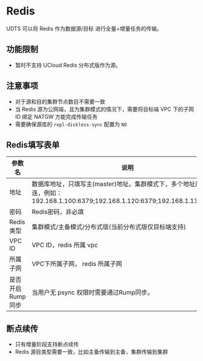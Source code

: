 # Redis

UDTS 可以将 Redis 作为数据源/目标 进行全量+增量任务的传输。

## 功能限制
- 暂时不支持 UCloud Redis 分布式版作为源。

## 注意事项
- 对于源和目的集群节点数目不需要一致
- 当 Redis 源为公网端，且为集群模式的情况下，需要将目标端 VPC 下的子网 ID 绑定 NATGW 方能完成传输任务
- 需要确保源库的 `repl-diskless-sync` 配置为 `NO`

## Redis填写表单

| 参数名           | 说明                                                                                                                        |
|------------------|---------------------------------------------------------------------------------------------------------------------------|
| 地址             | 数据库地址，只填写主(master)地址。集群模式下，多个地址用";"相连，例如：192.168.1.100:6379;192.168.1.120:6379;192.168.1.130:26379 |
| 密码             | Redis密码，非必填                                                                                                            |
| Redis类型        | 集群模式/主备模式/分布式版(当前分布式版仅目标端支持)                                                                        |
| VPC ID           | VPC ID，redis 所属 vpc                                                                                                       |
| 所属子网         | VPC下所属子网， redis 所属子网                                                                                               |
| 是否开启Rump同步 | 当用户无 psync 权限时需要通过Rump同步。                                                                                      |

## 断点续传  
- 只有增量阶段支持断点续传
- Redis 源目类型需要一致，比如主备传输到主备，集群传输到集群

  